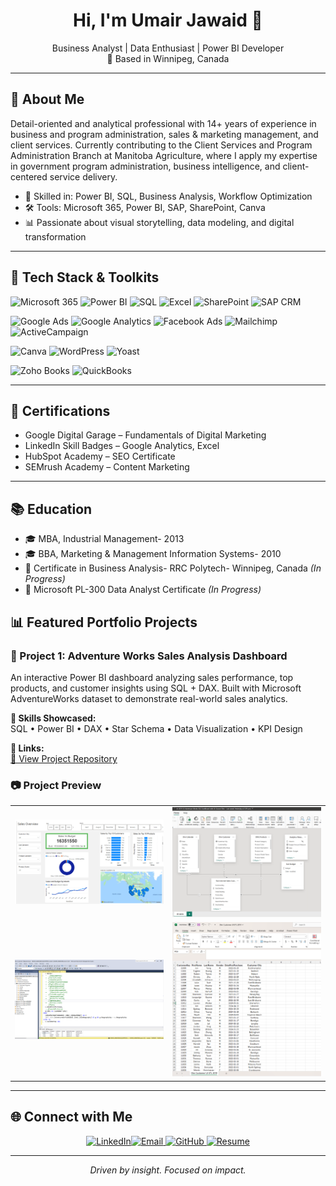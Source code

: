 <h1 align="center">Hi, I'm Umair Jawaid 👋</h1>

<p align="center">
  Business Analyst | Data Enthusiast | Power BI Developer  
  <br>
  📍 Based in Winnipeg, Canada
</p>

---

## 💼 About Me

Detail-oriented and analytical professional with 14+ years of experience in business and program administration, sales & marketing management, and client services. Currently contributing to the Client Services and Program Administration Branch at Manitoba Agriculture, where I apply my expertise in government program administration, business intelligence, and client-centered service delivery.



- 🧠 Skilled in: Power BI, SQL, Business Analysis, Workflow Optimization  
- 🛠️ Tools: Microsoft 365, Power BI, SAP, SharePoint, Canva  
- 📊 Passionate about visual storytelling, data modeling, and digital transformation

---

## 🧰 Tech Stack & Toolkits

![Microsoft 365](https://img.shields.io/badge/-Microsoft_365-D83B01?style=flat&logo=microsoft&logoColor=white)
![Power BI](https://img.shields.io/badge/-Power_BI-F2C811?style=flat&logo=power-bi&logoColor=black)
![SQL](https://img.shields.io/badge/-SQL-4479A1?style=flat&logo=postgresql&logoColor=white)
![Excel](https://img.shields.io/badge/-Excel-217346?style=flat&logo=microsoft-excel&logoColor=white)
![SharePoint](https://img.shields.io/badge/-SharePoint-0078D4?style=flat&logo=microsoft-sharepoint&logoColor=white)
![SAP CRM](https://img.shields.io/badge/-SAP_CRM-0FAAFF?style=flat&logo=sap&logoColor=white)

![Google Ads](https://img.shields.io/badge/-Google_Ads-4285F4?style=flat&logo=googleads&logoColor=white)
![Google Analytics](https://img.shields.io/badge/-Google_Analytics-F57C00?style=flat&logo=googleanalytics&logoColor=white)
![Facebook Ads](https://img.shields.io/badge/-Facebook_Ads-1877F2?style=flat&logo=facebook&logoColor=white)
![Mailchimp](https://img.shields.io/badge/-Mailchimp-FFE01B?style=flat&logo=mailchimp&logoColor=black)
![ActiveCampaign](https://img.shields.io/badge/-ActiveCampaign-1572A1?style=flat&logo=activecampaign&logoColor=white)

![Canva](https://img.shields.io/badge/-Canva-00C4CC?style=flat&logo=canva&logoColor=white)
![WordPress](https://img.shields.io/badge/-WordPress-21759B?style=flat&logo=wordpress&logoColor=white)
![Yoast](https://img.shields.io/badge/-Yoast-A4286A?style=flat&logo=yoast&logoColor=white)

![Zoho Books](https://img.shields.io/badge/-Zoho_Books-FF5722?style=flat&logo=zoho&logoColor=white)
![QuickBooks](https://img.shields.io/badge/-QuickBooks-21A366?style=flat&logo=intuit&logoColor=white)

---

## 📜 Certifications

- Google Digital Garage – Fundamentals of Digital Marketing  
- LinkedIn Skill Badges – Google Analytics, Excel  
- HubSpot Academy – SEO Certificate  
- SEMrush Academy – Content Marketing  

---

## 📚 Education

- 🎓 MBA, Industrial Management- 2013  
- 🎓 BBA, Marketing & Management Information Systems- 2010  
- 📘 Certificate in Business Analysis- RRC Polytech- Winnipeg, Canada *(In Progress)*  
- 📘 Microsoft PL-300 Data Analyst Certificate *(In Progress)*



## 📊 Featured Portfolio Projects

### 🎯 Project 1: Adventure Works Sales Analysis Dashboard

An interactive Power BI dashboard analyzing sales performance, top products, and customer insights using SQL + DAX. Built with Microsoft AdventureWorks dataset to demonstrate real-world sales analytics.

**🧩 Skills Showcased:**  
SQL • Power BI • DAX • Star Schema • Data Visualization • KPI Design

**🔗 Links:**  
[📂 View Project Repository](https://github.com/UmairBaqar/Adventure-Works-Power-Bi-Dashboard-.git)

<h3>📷 Project Preview</h3>

<table>
  <tr>
    <td><img src="U Jawaid Dashboard Screen 1.png" width="500"></td>
    <td><img src="U Jawaid Dashboard Screen 4 Data Modeling.png" width="500"></td>
  </tr>
  <tr>
    <td><img src="U Jawaid Dashboard Screen 5 SQL.png" width="500"></td>
    <td><img src="U Jawaid Dashboard Screen 6 Cleaned Data.png" width="500"></td>
  </tr>
</table>



---

## 🌐 Connect with Me


<p align="center"><a href="https://www.linkedin.com/in/umairjaw" target="_blank"><img src="https://img.shields.io/badge/-LinkedIn-0A66C2?style=for-the-badge&logo=linkedin&logoColor=white" alt="LinkedIn"></a><a href="mailto:umairbaqar@yahoo.com"><img src="https://img.shields.io/badge/-Email-D14836?style=for-the-badge&logo=gmail&logoColor=white" alt="Email"></a><a href="https://umairbaqar.github.io/BI/" target="_blank">
  <img src="https://img.shields.io/badge/-GitHub-181717?style=for-the-badge&logo=github&logoColor=white" alt="GitHub">
</a><a href="https://umairbaqar.github.io/BI/Umair%20Jawaid%20Resume.pdf" download>
  <img src="https://img.shields.io/badge/-Resume-6A5ACD?style=for-the-badge&logo=read-the-docs&logoColor=white" alt="Resume"></a></p>


---

<p align="center">
  <i>Driven by insight. Focused on impact.</i>
</p>
